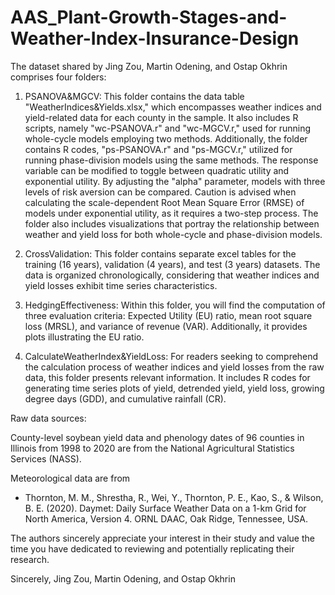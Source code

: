 # AAS_Plant-Growth-Stages-and-Weather-Index-Insurance-Design
The dataset shared by Jing Zou, Martin Odening, and Ostap Okhrin comprises four folders:

1. PSANOVA&MGCV: This folder contains the data table "WeatherIndices&Yields.xlsx," which encompasses weather indices and yield-related data for each county in the sample. It also includes R scripts, namely "wc-PSANOVA.r" and "wc-MGCV.r," used for running whole-cycle models employing two methods. Additionally, the folder contains R codes, "ps-PSANOVA.r" and "ps-MGCV.r," utilized for running phase-division models using the same methods. The response variable can be modified to toggle between quadratic utility and exponential utility. By adjusting the "alpha" parameter, models with three levels of risk aversion can be compared. Caution is advised when calculating the scale-dependent Root Mean Square Error (RMSE) of models under exponential utility, as it requires a two-step process. The folder also includes visualizations that portray the relationship between weather and yield loss for both whole-cycle and phase-division models.

2. CrossValidation: This folder contains separate excel tables for the training (16 years), validation (4 years), and test (3 years) datasets. The data is organized chronologically, considering that weather indices and yield losses exhibit time series characteristics.

3. HedgingEffectiveness: Within this folder, you will find the computation of three evaluation criteria: Expected Utility (EU) ratio, mean root square loss (MRSL), and variance of revenue (VAR). Additionally, it provides plots illustrating the EU ratio.

4. CalculateWeatherIndex&YieldLoss: For readers seeking to comprehend the calculation process of weather indices and yield losses from the raw data, this folder presents relevant information. It includes R codes for generating time series plots of yield, detrended yield, yield loss, growing degree days (GDD), and cumulative rainfall (CR).

Raw data sources:

County-level soybean yield data and phenology dates of 96 counties in Illinois from 1998 to 2020 are from the National Agricultural Statistics Services (NASS).

Meteorological data are from
- Thornton, M. M., Shrestha, R., Wei, Y., Thornton, P. E., Kao, S., & Wilson, B. E. (2020). Daymet: Daily Surface Weather Data on a 1-km Grid for North America, Version 4. ORNL DAAC, Oak Ridge, Tennessee, USA.

The authors sincerely appreciate your interest in their study and value the time you have dedicated to reviewing and potentially replicating their research.

Sincerely,
Jing Zou, Martin Odening, and Ostap Okhrin
